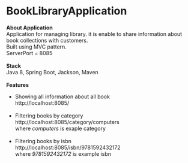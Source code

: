 # BookLibraryApplication <br/>
<b>About Application</b> <br/>
Application for managing library. it is enable to share information about book collections with customers.<br/>
Built using MVC pattern. <br/>
ServerPort = 8085 <br/> <br/>
<b>Stack</b><br/>
Java 8, Spring Boot, Jackson, Maven <br/> <br/>
<b>Features</b>
<ul>
  <li> Showing all information about all book <br/>
       http://localhost:8085/ 
  </li><br/>
  <li> Filtering books by category <br/>
        http://localhost:8085/category/computers <br/>
        where <i> computers </i> is exaple category  <br/>
  </li> <br/>
  <li> Filtering books by isbn <br/>
        http://localhost:8085/isbn/9781592432172 <br/>
         where <i> 9781592432172 </i> is example isbn <br/>
  </li>
</ul>
